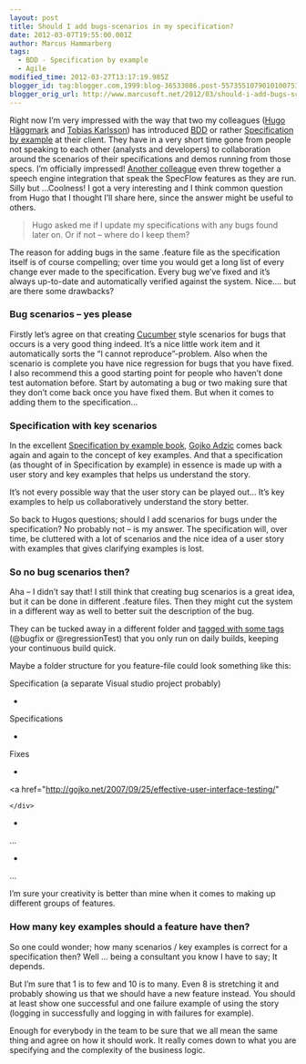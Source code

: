 ```yaml
---
layout: post
title: Should I add bugs-scenarios in my specification?
date: 2012-03-07T19:55:00.001Z
author: Marcus Hammarberg
tags:
  - BDD - Specification by example
  - Agile
modified_time: 2012-03-27T13:17:19.985Z
blogger_id: tag:blogger.com,1999:blog-36533086.post-5573551079010100753
blogger_orig_url: http://www.marcusoft.net/2012/03/should-i-add-bugs-scenarios-in-my.html
---
```



Right now I’m very impressed with the way that two my colleagues
(<a href="http://www.hugohaggmark.com/" target="_blank">Hugo Häggmark</a>
and <a href="http://www.tobias-karlsson.se/" target="_blank">Tobias
Karlsson</a>) has introduced
<a href="http://en.wikipedia.org/wiki/Behavior_Driven_Development"
target="_blank">BDD</a> or rather
<a href="http://specificationbyexample.com/"
target="_blank">Specification by example</a> at their client. They have
in a very short time gone from people not speaking to each other
(analysts and developers) to collaboration around the scenarios of their
specifications and demos running from those specs. I’m officially
impressed!
<a href="https://twitter.com/#!/toresta" target="_blank">Another
colleague</a> even threw together a speech engine integration that speak
the SpecFlow features as they are run. Silly but …Coolness!
I got a very interesting and I think common question from Hugo that I
thought I’ll share here, since the answer might be useful to others.

> Hugo asked me if I update my specifications with any bugs found later
> on. Or if not – where do I keep them?

<a href="" id="more"></a>
The reason for adding bugs in the same .feature file as the
specification itself is of course compelling; over time you would get a
long list of every change ever made to the specification. Every bug
we’ve fixed and it’s always up-to-date and automatically verified
against the system. Nice…. but are there some drawbacks?


### Bug scenarios – yes please

Firstly let’s agree on that creating
<a href="https://github.com/aslakhellesoy/cucumber/wiki/"
target="_blank">Cucumber</a> style scenarios for bugs that occurs is a
very good thing indeed. It’s a nice little work item and it
automatically sorts the “I cannot reproduce”-problem. Also when the
scenario is complete you have nice regression for bugs that you have
fixed.
I also recommend this a good starting point for people who haven’t done
test automation before. Start by automating a bug or two making sure
that they don’t come back once you have fixed them.
But when it comes to adding them to the specification…

### Specification with key scenarios

<div align="left">

In the excellent
<a href="http://manning.com/adzic/" target="_blank">Specification by
example book</a>,
<a href="http://gojko.net/" target="_blank">Gojko Adzic</a> comes back
again and again to the concept of key examples. And that a specification
(as thought of in Specification by example) in essence is made up with a
user story and key examples that helps us understand the story.

</div>

<div align="left">

It’s not every possible way that the user story can be played out… It’s
key examples to help us collaboratively understand the story better.

</div>

<div align="left">

So back to Hugos questions; should I add scenarios for bugs under the
specification? No probably not – is my answer. The specification will,
over time, be cluttered with a lot of scenarios and the nice idea of a
user story with examples that gives clarifying examples is lost.

</div>

### So no bug scenarios then?

<div align="left">

Aha – I didn’t say that! I still think that creating bug scenarios is a
great idea, but it can be done in different .feature files. Then they
might cut the system in a different way as well to better suit the
description of the bug.

</div>

<div align="left">

They can be tucked away in a different folder and <a
href="http://www.marcusoft.net/2010/12/using-tags-in-specflow-features.html"
target="_blank">tagged with some tags</a> (@bugfix or @regressionTest)
that you only run on daily builds, keeping your continuous build quick.

</div>

<div align="left">

Maybe a folder structure for you feature-file could look something like
this:

</div>

<div align="left">

Specification (a separate Visual studio project probably)

</div>

-   <div align="left">
   Specifications
   </div>

-   <div align="left">
   Fixes
   </div>

-   <div align="left">
   <a href="http://gojko.net/2007/09/25/effective-user-interface-testing/"

    </div>

-   <div align="left">
   …
   </div>

-   <div align="left">
   …
   </div>

<div align="left">

I’m sure your creativity is better than mine when it comes to making up
different groups of features.

</div>

### How many key examples should a feature have then?

<div align="left">

So one could wonder; how many scenarios / key examples is correct for a
specification then? Well … being a consultant you know I have to say; It
depends.

</div>

<div align="left">

But I’m sure that 1 is to few and 10 is to many. Even 8 is stretching it
and probably showing us that we should have a new feature instead. You
should at least show one successful and one failure example of using the
story (logging in successfully and logging in with failures for
example).

</div>

<div align="left">

Enough for everybody in the team to be sure that we all mean the same
thing and agree on how it should work. It really comes down to what you
are specifying and the complexity of the business logic.

</div>
